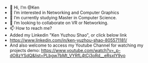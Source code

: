 - 👋 Hi, I’m @Ken
- 👀 I’m interested in Networking and Computer Graphics
- 🌱 I’m currently studying Master in Computer Science.
- 💞️ I’m looking to collaborate on VR or Networking.
- 📫 How to reach me? 
- Added my Linkedin "Ken Yuzhou Shao", or click below link
- https://www.linkedin.com/in/ken-yuzhou-shao-805571181/
- And also welcome to access my Youtube Channel for watching my projects demo:
https://www.youtube.com/watch?v=_p-dO8zYSdQ&list=PLbgw7bMt_VYRfL4tCj3oRd__eRsxIY9yo

<!---
KenYZShao/KenYZShao is a ✨ special ✨ repository because its `README.md` (this file) appears on your GitHub profile.
You can click the Preview link to take a look at your changes.
--->
